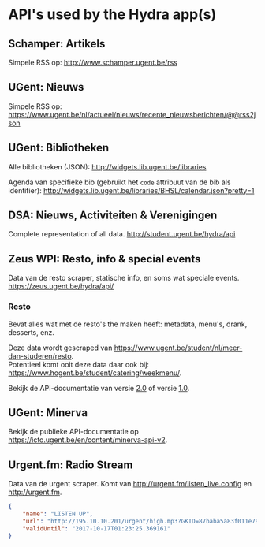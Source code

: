 # API's used by the Hydra app(s)

## Schamper: Artikels
Simpele RSS op: http://www.schamper.ugent.be/rss  

## UGent: Nieuws
Simpele RSS op:  https://www.ugent.be/nl/actueel/nieuws/recente_nieuwsberichten/@@rss2json  

## UGent: Bibliotheken
Alle bibliotheken (JSON): http://widgets.lib.ugent.be/libraries

Agenda van specifieke bib (gebruikt het `code` attribuut van de bib als identifier):
http://widgets.lib.ugent.be/libraries/BHSL/calendar.json?pretty=1

## DSA: Nieuws, Activiteiten & Verenigingen
Complete representation of all data.
http://student.ugent.be/hydra/api  

## Zeus WPI: Resto, info & special events
Data van de resto scraper, statische info, en soms wat speciale events.
https://zeus.ugent.be/hydra/api/

### Resto

Bevat alles wat met de resto's the maken heeft: metadata, menu's, drank, desserts, enz.

Deze data wordt gescraped van https://www.ugent.be/student/nl/meer-dan-studeren/resto.  
Potentieel komt ooit deze data daar ook bij: https://www.hogent.be/student/catering/weekmenu/.

Bekijk de API-documentatie van versie [2.0](api-resto-02.md) of versie [1.0](api-resto-01.md).

## UGent: Minerva

Bekijk de publieke API-documentatie op https://icto.ugent.be/en/content/minerva-api-v2.

## Urgent.fm: Radio Stream
Data van de urgent scraper. Komt van http://urgent.fm/listen_live.config en http://urgent.fm.

```json
{
    "name": "LISTEN UP",
    "url": "http://195.10.10.201/urgent/high.mp3?GKID=87baba5a83f011e7942300163ea2c744",
    "validUntil": "2017-10-17T01:23:25.369161"
}
```
